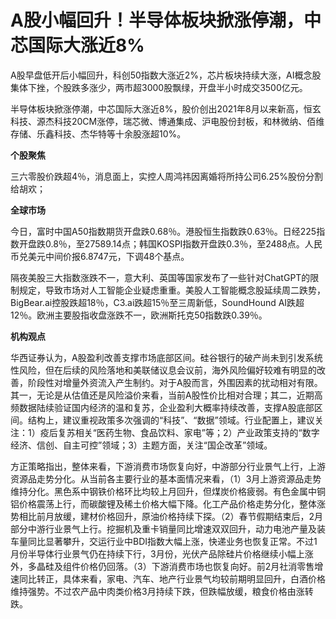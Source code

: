 # A股小幅回升！半导体板块掀涨停潮，中芯国际大涨近8%

A股早盘低开后小幅回升，科创50指数大涨近2%，芯片板块持续大涨，AI概念股集体下挫，个股跌多涨少，两市超3000股飘绿，开盘半小时成交3500亿元。

半导体板块掀涨停潮，中芯国际大涨近8%，股价创出2021年8月以来新高，恒玄科技、源杰科技20CM涨停，瑞芯微、博通集成、沪电股份封板，和林微纳、佰维存储、乐鑫科技、杰华特等十余股涨超10%。

**个股聚焦**

三六零股价跌超4％，消息面上，实控人周鸿祎因离婚将所持公司6.25%股份分割给胡欢；

**全球市场**

今日，富时中国A50指数期货开盘跌0.68％。港股恒生指数跌0.63％。日经225指数开盘跌0.8％，至27589.14点；韩国KOSPI指数开盘跌0.3％，至2488点。人民币兑美元中间价报6.8747元，下调48个基点。

隔夜美股三大指数涨跌不一，意大利、英国等国家发布了一些针对ChatGPT的限制规定，导致市场对人工智能企业疑虑重重。美股人工智能概念股延续周二跌势，BigBear.ai控股跌超18％，C3.ai跌超15％至三周新低，SoundHound
AI跌超12％。欧洲主要股指收盘涨跌不一，欧洲斯托克50指数跌0.39％。

**机构观点**

华西证券认为，A股盈利改善支撑市场底部区间。硅谷银行的破产尚未到引发系统性风险，但在后续的风险落地和美联储议息会议前，海外风险偏好较难有明显的改善，阶段性对增量外资流入产生制约。对于A股而言，外围因素的扰动相对有限。其一，无论是从估值还是风险溢价来看，当前A股性价比相对合理；其二，近期高频数据陆续验证国内经济的温和复苏，企业盈利大概率持续改善，支撑A股底部区间。结构上，建议重视政策多次强调的“科技”、“数据”领域。行业配置上，建议关注：1）疫后复苏相关“医药生物、食品饮料、家电”等；2）产业政策支持的“数字经济、信创、自主可控”领域；3）主题方面，关注“国企改革”领域。

方正策略指出，整体来看，下游消费市场恢复向好，中游部分行业景气上行，上游资源品走势分化。从当前各主要行业的基本面情况来看，（1）3月上游资源品走势维持分化。黑色系中钢铁价格环比均较上月回升，但煤炭价格疲弱。有色金属中铜铝价格震荡上行，而碳酸锂及稀土价格大幅下降。化工产品价格走势分化，整体涨势相比前月放缓，建材价格回升，原油价格持续下探。（2）春节假期结束后，2月部分中游行业景气上行。挖掘机及重卡销量同比增速双双回升，动力电池产量及装车量同比显著攀升，交运行业中BDI指数大幅上涨，快递业务也恢复正常。不过1月份半导体行业景气仍在持续下行，3月份，光伏产品除硅片价格继续小幅上涨外，多晶硅及组件价格仍回落。（3）下游消费市场也恢复向好。前2月社消零售增速同比转正，具体来看，家电、汽车、地产行业景气均较前期明显回升，白酒价格维持强势。不过农产品中肉类价格3月持续下跌，但跌幅放缓，粮食价格由涨转跌。

